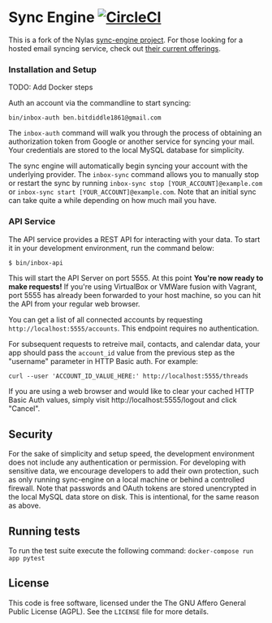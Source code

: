 # Sync Engine [![CircleCI](https://circleci.com/gh/closeio/sync-engine.svg?style=svg)](https://circleci.com/gh/closeio/sync-engine)

This is a fork of the Nylas [sync-engine project](https://github.com/nylas/sync-engine). 
For those looking for a hosted email syncing service, check out 
[their current offerings](https://www.nylas.com/).

### Installation and Setup

TODO: Add Docker steps

Auth an account via the commandline to start syncing:

    bin/inbox-auth ben.bitdiddle1861@gmail.com

The `inbox-auth` command will walk you through the process of obtaining an 
authorization token from Google or another service for syncing your mail. Your
credentials are stored to the local MySQL database for simplicity.

The sync engine will automatically begin syncing your account with the underlying provider. The `inbox-sync` command allows you to manually stop or restart the sync by running `inbox-sync stop [YOUR_ACCOUNT]@example.com` or `inbox-sync start [YOUR_ACCOUNT]@example.com`. Note that an initial sync can take quite a while depending on how much mail you have.

### API Service

The API service provides a REST API for interacting with your data. To start 
it in your development environment, run the command below:

```bash
$ bin/inbox-api
```

This will start the API Server on port 5555. At this point **You're now ready to make requests!** If you're using VirtualBox or VMWare fusion with Vagrant, port 5555 has already been forwarded to your host machine, so you can hit the API from your regular web browser.

You can get a list of all connected accounts by requesting `http://localhost:5555/accounts`. This endpoint requires no authentication.

For subsequent requests to retreive mail, contacts, and calendar data, your app should pass the `account_id` value from the previous step as the "username" parameter in HTTP Basic auth. For example:

```
curl --user 'ACCOUNT_ID_VALUE_HERE:' http://localhost:5555/threads
```

If you are using a web browser and would like to clear your cached HTTP Basic Auth values, simply visit http://localhost:5555/logout and click "Cancel".

## Security

For the sake of simplicity and setup speed, the development environment does 
not include any authentication or permission. For developing with sensitive 
data, we encourage developers to add their own protection, such as only 
running sync-engine on a local machine or behind a controlled firewall.
Note that passwords and OAuth tokens are stored unencrypted in the local MySQL data store on disk. This is intentional, for the same reason as above.


## Running tests

To run the test suite execute the following command: `docker-compose run app pytest`

## License

This code is free software, licensed under the The GNU Affero General Public License (AGPL). See the `LICENSE` file for more details.
